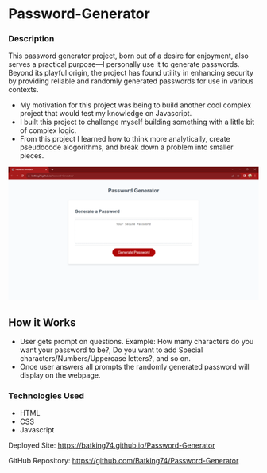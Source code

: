 # Password-Generator

### Description
This password generator project, born out of a desire for enjoyment, also serves a practical purpose—I personally use it to generate passwords. Beyond its playful origin, the project has found utility in enhancing security by providing reliable and randomly generated passwords for use in various contexts.

- My motivation for this project was being to build another cool complex project that would test my knowledge on Javascript.
- I built this project to challenge myself building something with a little bit of complex logic.
- From this project I learned how to think more analytically, create pseudocode alogorithms, and break down a problem into smaller pieces.

!["Screenshot of my Password Generator Project"](<Password Generator - Google Chrome 9_21_2023 4_18_15 AM.png>)

## How it Works
- User gets prompt on questions. Example: How many characters do you want your password to be?, Do you want to add Special characters/Numbers/Uppercase letters?, and so on.
- Once user answers all prompts the randomly generated password will display on the webpage.

### Technologies Used
- HTML
- CSS
- Javascript

Deployed Site: https://batking74.github.io/Password-Generator

GitHub Repository: https://github.com/Batking74/Password-Generator
